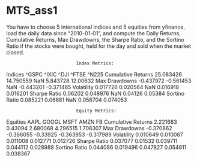 # MTS_ass1
You have to choose 5 international indices and 5 equities from yfinance, load the daily data since “2010-01-01”, and compute the Daily Returns, Cumulative Returns, Max Drawdowns, the Sharpe Ratio, and the Sortino Ratio if the stocks were bought, held for the day and sold when the market closed.
                          
                         

                              Index Metrics:
Indices                 ^GSPC      ^IXIC  ^DJI     ^FTSE     ^N225
Cumulative Returns  25.083426  14.750559   NaN  5.843728  12.00632
Max Drawdowns       -0.437972  -0.561453   NaN -0.443201 -0.371485
Volatility           0.017726   0.020564   NaN  0.016918  0.016201
Sharpe Ratio          0.06202   0.048976   NaN   0.04126   0.05384
Sortino Ratio        0.085221    0.06881   NaN  0.056704  0.074053

                              Equity Metrics:
Equities                AAPL     GOOGL      MSFT      AMZN        FB
Cumulative Returns  2.221683   0.43094  2.680068  4.296515  1.708307
Max Drawdowns      -0.370862 -0.366055  -0.33925 -0.363953 -0.317989
Volatility          0.010649  0.010087  0.011008  0.012771  0.012726
Sharpe Ratio        0.037077   0.01532  0.039711  0.044112  0.028988
Sortino Ratio       0.044086  0.019496  0.047827  0.054811  0.038367           
